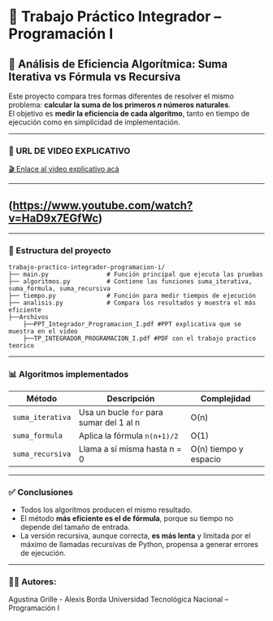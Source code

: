 # 📘 Trabajo Práctico Integrador – Programación I  
## 🧠 Análisis de Eficiencia Algorítmica: Suma Iterativa vs Fórmula vs Recursiva

Este proyecto compara tres formas diferentes de resolver el mismo problema: **calcular la suma de los primeros _n_ números naturales**.  
El objetivo es **medir la eficiencia de cada algoritmo**, tanto en tiempo de ejecución como en simplicidad de implementación.

---
### 🎥 URL DE VIDEO EXPLICATIVO


[🎬 Enlace al video explicativo acá](https://www.youtube.com/watch?v=HaD9x7EGfWc)

---
(https://www.youtube.com/watch?v=HaD9x7EGfWc)
---


---

### 📂 Estructura del proyecto

```
trabajo-practico-integrador-programacion-i/
├── main.py                # Función principal que ejecuta las pruebas
├── algoritmos.py          # Contiene las funciones suma_iterativa, suma_formula, suma_recursiva
├── tiempo.py              # Función para medir tiempos de ejecución
├── analisis.py            # Compara los resultados y muestra el más eficiente
├──Archivos
    ├──PPT_Integrador_Programacion_I.pdf #PPT explicativa que se muestra en el video
    ├──TP_INTEGRADOR_PROGRAMACION_I.pdf #PDF con el trabajo practico teorico
```

---



### 📊 Algoritmos implementados

| Método            | Descripción                              | Complejidad |
|------------------|------------------------------------------|-------------|
| `suma_iterativa` | Usa un bucle `for` para sumar del 1 al n | O(n)        |
| `suma_formula`   | Aplica la fórmula `n(n+1)/2`              | O(1)        |
| `suma_recursiva` | Llama a sí misma hasta n = 0             | O(n) tiempo y espacio |

---

### ✅ Conclusiones

- Todos los algoritmos producen el mismo resultado.
- El método **más eficiente es el de fórmula**, porque su tiempo no depende del tamaño de entrada.
- La versión recursiva, aunque correcta, **es más lenta** y limitada por el máximo de llamadas recursivas de Python, propensa a generar errores de ejecución.

---

### 🧑‍💻 Autores:

Agustina Grille  - Alexis Borda
Universidad Tecnológica Nacional – Programación I  
